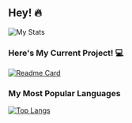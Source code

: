 ## Hey! 🔥

![My Stats](https://github-readme-stats.vercel.app/api?username=cycle00&show_icons=true&theme=cobalt)

### Here's My Current Project! 💻

[![Readme Card](https://github-readme-stats.vercel.app/api/pin/?username=cycle00&repo=notepad-console)](https://github.com/cycle00/notepad-console)

### My Most Popular Languages

[![Top Langs](https://github-readme-stats.vercel.app/api/top-langs/?username=cycle00&exclude_repo=candybox2clone)](https://github.com/cycle00)
